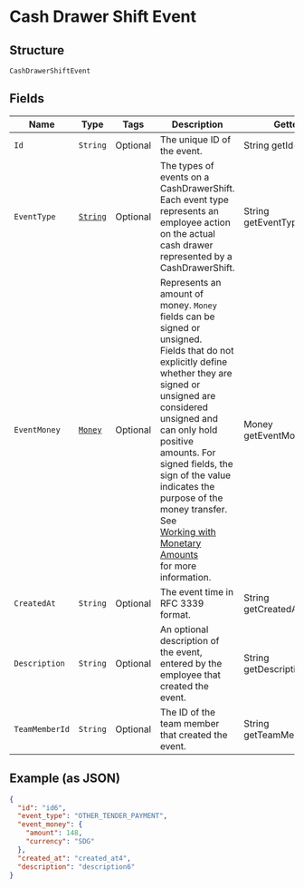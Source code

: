 
# Cash Drawer Shift Event

## Structure

`CashDrawerShiftEvent`

## Fields

| Name | Type | Tags | Description | Getter |
|  --- | --- | --- | --- | --- |
| `Id` | `String` | Optional | The unique ID of the event. | String getId() |
| `EventType` | [`String`](../../doc/models/cash-drawer-event-type.md) | Optional | The types of events on a CashDrawerShift.<br>Each event type represents an employee action on the actual cash drawer<br>represented by a CashDrawerShift. | String getEventType() |
| `EventMoney` | [`Money`](../../doc/models/money.md) | Optional | Represents an amount of money. `Money` fields can be signed or unsigned.<br>Fields that do not explicitly define whether they are signed or unsigned are<br>considered unsigned and can only hold positive amounts. For signed fields, the<br>sign of the value indicates the purpose of the money transfer. See<br>[Working with Monetary Amounts](https://developer.squareup.com/docs/build-basics/working-with-monetary-amounts)<br>for more information. | Money getEventMoney() |
| `CreatedAt` | `String` | Optional | The event time in RFC 3339 format. | String getCreatedAt() |
| `Description` | `String` | Optional | An optional description of the event, entered by the employee that<br>created the event. | String getDescription() |
| `TeamMemberId` | `String` | Optional | The ID of the team member that created the event. | String getTeamMemberId() |

## Example (as JSON)

```json
{
  "id": "id6",
  "event_type": "OTHER_TENDER_PAYMENT",
  "event_money": {
    "amount": 148,
    "currency": "SDG"
  },
  "created_at": "created_at4",
  "description": "description6"
}
```

